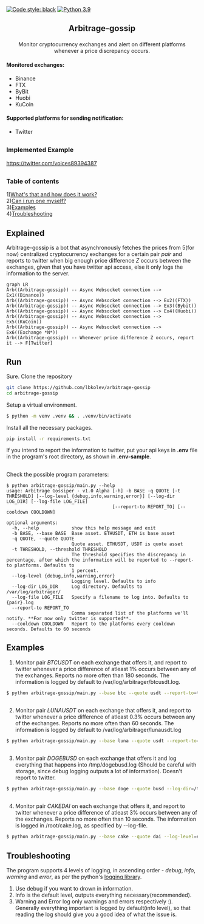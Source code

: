 [![Code style: black](https://img.shields.io/badge/code%20style-black-000000.svg)](https://github.com/psf/black) [![Python 3.9](https://img.shields.io/badge/python-3.9-green.svg)](https://www.python.org/downloads/release/python-390/) 

## <p align="center"> Arbitrage-gossip </p>
<p align="center">
Monitor cryptocurrency exchanges and alert on different platforms whenever a  price discrepancy occurs.
</p>

#### Monitored exchanges:
* Binance
* FTX
* ByBit
* Huobi
* KuCoin
#### Supported platforms for sending notification:
* Twitter
##
### Implemented Example
https://twitter.com/voices89394387
##
### Table of contents
1)[What's that and how does it work?](#Explained)  
2)[Can i run one myself?](#Run)  
3)[Examples](#Examples)  
4)[Troubleshooting](#Troubleshooting)  


## Explained
Arbitrage-gossip is a bot that asynchronously fetches the prices from 5(for now) centralized cryptocurrency exchanges for a certain pair *pair* and reports to twitter when big enough price difference *Z* occurs between the exchanges, given that you have twitter api access, else it only logs the information to the server.

```mermaid
graph LR
Arb((Arbitrage-gossip)) -- Async Websocket connection --> Ex1((Binance))
Arb((Arbitrage-gossip)) -- Async Websocket connection --> Ex2((FTX))
Arb((Arbitrage-gossip)) -- Async Websocket connection --> Ex3((Bybit))
Arb((Arbitrage-gossip)) -- Async Websocket connection --> Ex4((Huobi))
Arb((Arbitrage-gossip)) -- Async Websocket connection --> Ex5((KuCoin))
Arb((Arbitrage-gossip)) -- Async Websocket connection --> Ex6((Exchange *N*))
Arb((Arbitrage-gossip)) -- Whenever price difference Z occurs, report it --> F[Twitter]
```
##
## Run
Sure.
Clone the repository
```bash
git clone https://github.com/lbkolev/arbitrage-gossip
cd arbitrage-gossip
```

Setup a virtual environment. 
```bash
$ python -m venv .venv && . .venv/bin/activate
```

Install all the necessary packages.
```bash
pip install -r requirements.txt
```

If you intend to report the information to twitter, put your api keys in **.env** file in the program's root directory, as shown in **.env-sample**.
##
Check the possible program parameters:
```
$ python arbitrage-gossip/main.py --help
usage: Arbitrage Gossiper - v1.0 Alpha [-h] -b BASE -q QUOTE [-t THRESHOLD] [--log-level {debug,info,warning,error}] [--log-dir LOG_DIR] [--log-file LOG_FILE]
                                       [--report-to REPORT_TO] [--cooldown COOLDOWN]

optional arguments:
  -h, --help            show this help message and exit
  -b BASE, --base BASE  Base asset. ETHUSDT, ETH is base asset
  -q QUOTE, --quote QUOTE
                        Quote asset. ETHUSDT, USDT is quote asset
  -t THRESHOLD, --threshold THRESHOLD
                        The threshold specifies the discrepancy in percentage, after which the information will be reported to --report-to platforms. Defaults to
                        1 percent.
  --log-level {debug,info,warning,error}
                        Logging level. Defaults to info
  --log-dir LOG_DIR     Log directory. Defaults to /var/log/arbitrager/
  --log-file LOG_FILE   Specify a filename to log into. Defaults to {pair}.log
  --report-to REPORT_TO
                        Comma separated list of the platforms we'll notify. **For now only twitter is supported**.
  --cooldown COOLDOWN   Report to the platforms every cooldown seconds. Defaults to 60 seconds
```


## Examples

1. Monitor pair *BTCUSDT* on each exchange that offers it, and report to twitter whenever a price difference of atleast 1% occurs between any of the exchanges. Reports no more often than 180 seconds. 
The information is logged by default to /var/log/arbitrager/btcusdt.log.
```bash
$ python arbitrage-gossip/main.py --base btc --quote usdt --report-to=twitter --cooldown=180 --threshold=1
```
##
2. Monitor pair *LUNAUSDT* on each exchange that offers it, and report to twitter whenever a price difference of atleast 0.3% occurs between any of the exchanges. Reports no more often than 60 seconds. 
The information is logged by default to /var/log/arbitrager/lunausdt.log
```bash
$ python arbitrage-gossip/main.py --base luna --quote usdt --report-to=twitter --cooldown=60 --threshold=0.3
```
##
3. Monitor pair *DOGEBUSD* on each exchange that offers it and log everything that happens into /tmp/dogebusd.log (Should be careful with storage, since debug logging outputs a lot of information). Doesn't report to twitter.
```bash
$ python arbitrage-gossip/main.py --base doge --quote busd --log-dir=/tmp --log-level=debug
```
##
4. Monitor pair *CAKEDAI* on each exchange that offers it, and report to twitter whenever a price difference of atleast 3% occurs between any of the exchanges. Reports no more often than 10 seconds.
The information is logged in /root/cake.log, as specified by --log-file.
```bash
$ python arbitrage-gossip/main.py --base cake --quote dai --log-level=error --log-file=/root/cake.log --report-to=twitter --threshold=3 --cooldown=10 
```
## Troubleshooting
The program supports 4 levels of logging, in ascending order - *debug*, *info*, *warning* and *error*, as per the python's [logging library](https://docs.python.org/3/library/logging.html).  
1. Use debug if you want to drown in information.  
2. Info is the default level, outputs everything necessary(recommended).  
3. Warning and Error log only warnings and errors respectively :).  
Generally everything important is logged by default(info level), so that reading the log should give you a good idea of what the issue is.
